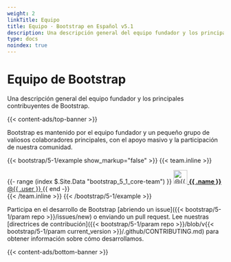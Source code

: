 ```yaml
---
weight: 2
linkTitle: Equipo
title: Equipo · Bootstrap en Español v5.1
description: Una descripción general del equipo fundador y los principales contribuyentes de Bootstrap.
type: docs
noindex: true
---
```


# Equipo de Bootstrap

Una descripción general del equipo fundador y los principales contribuyentes de Bootstrap.

{{< content-ads/top-banner >}}

Bootstrap es mantenido por el equipo fundador y un pequeño grupo de valiosos colaboradores principales, con el apoyo masivo y la participación de nuestra comunidad.

{{< bootstrap/5-1/example show_markup="false" >}}
{{< team.inline >}}
<div class="list-group mb-3">
  {{- range (index $.Site.Data "bootstrap_5_1_core-team") }}
    <a class="list-group-item list-group-item-action d-flex align-items-center" href="https://github.com/{{ .user }}">
      <img src="https://github.com/{{ .user }}.png" alt="@{{ .user }}" width="32" height="32" class="rounded me-2" loading="lazy">
      <span>
        <strong>{{ .name }}</strong> @{{ .user }}
      </span>
    </a>
  {{ end -}}
</div>
{{< /team.inline >}}
{{< /bootstrap/5-1/example >}}

Participa en el desarrollo de Bootstrap [abriendo un issue]({{< bootstrap/5-1/param repo >}}/issues/new) o enviando un pull request. Lee nuestras [directrices de contribución]({{< bootstrap/5-1/param repo >}}/blob/v{{< bootstrap/5-1/param current_version >}}/.github/CONTRIBUTING.md) para obtener información sobre cómo desarrollamos.

{{< content-ads/bottom-banner >}}
